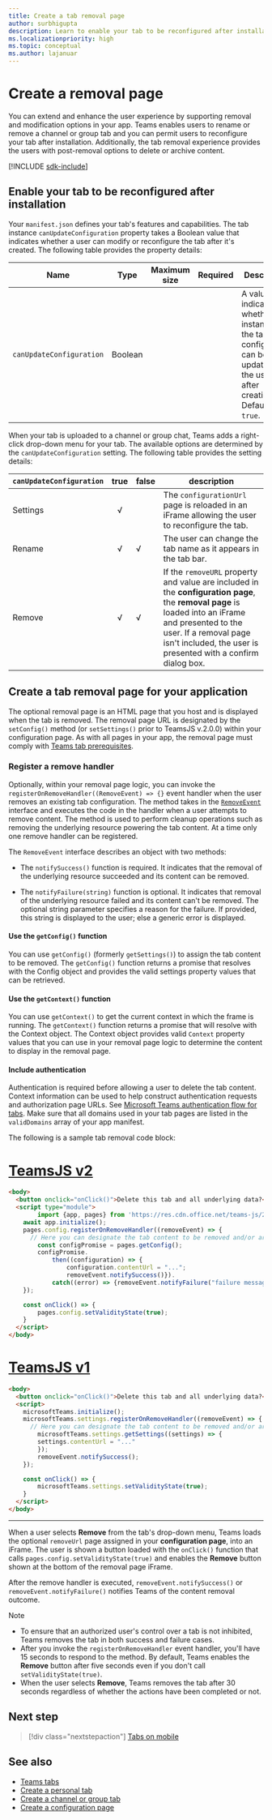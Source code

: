 ```yaml
---
title: Create a tab removal page
author: surbhigupta
description: Learn to enable your tab to be reconfigured after installation. Extend user experience by supporting removal and modification options in Microsoft Teams app.
ms.localizationpriority: high
ms.topic: conceptual
ms.author: lajanuar
---
```

# Create a removal page

You can extend and enhance the user experience by supporting removal and modification options in your app. Teams enables users to rename or remove a channel or group tab and you can permit users to reconfigure your tab after installation. Additionally, the tab removal experience provides the users with post-removal options to delete or archive content.

[!INCLUDE [sdk-include](~/includes/sdk-include.md)]

## Enable your tab to be reconfigured after installation

Your `manifest.json` defines your tab's features and capabilities. The tab instance `canUpdateConfiguration` property takes a Boolean value that indicates whether a user can modify or reconfigure the tab after it's created. The following table provides the property details:

|Name| Type| Maximum size | Required | Description|
|---|---|---|---|---|
|`canUpdateConfiguration`|Boolean|||A value indicating whether an instance of the tab's configuration can be updated by the user after creation. Default is `true`. |

When your tab is uploaded to a channel or group chat, Teams adds a right-click drop-down menu for your tab. The available options are determined by the `canUpdateConfiguration` setting. The following table provides the setting details:

| `canUpdateConfiguration`| true   | false | description |
| ----------------------- | :----: | ----- | ----------- |
|     Settings            |   √    |       |The `configurationUrl` page is reloaded in an iFrame allowing the user to reconfigure the tab. |
|     Rename              |   √    |   √   | The user can change the tab name as it appears in the tab bar.          |
|     Remove              |   √    |   √   |  If the  `removeURL` property and value are included in the **configuration page**, the **removal page** is loaded into an iFrame and presented to the user. If a removal page isn't included, the user is presented with a confirm dialog box.          |

## Create a tab removal page for your application

The optional removal page is an HTML page that you host and is displayed when the tab is removed. The removal page URL is designated by the `setConfig()` method (or `setSettings()` prior to TeamsJS v.2.0.0) within your configuration page. As with all pages in your app, the removal page must comply with [Teams tab prerequisites](../../../tabs/how-to/tab-requirements.md).

### Register a remove handler

Optionally, within your removal page logic, you can invoke the `registerOnRemoveHandler((RemoveEvent) => {}` event handler when the user removes an existing tab configuration. The method takes in the [`RemoveEvent`](/javascript/api/@microsoft/teams-js/pages.config.removeevent?view=msteams-client-js-latest&preserve-view=true) interface and executes the code in the handler when a user attempts to remove content. The method is used to perform cleanup operations such as removing the underlying resource powering the tab content. At a time only one remove handler can be registered.

The `RemoveEvent` interface describes an object with two methods:

* The `notifySuccess()` function is required. It indicates that the removal of the underlying resource succeeded and its content can be removed.

* The `notifyFailure(string)` function is optional. It indicates that removal of the underlying resource failed and its content can't be removed. The optional string parameter specifies a reason for the failure. If provided, this string is displayed to the user; else a generic error is displayed.

#### Use the `getConfig()` function

You can use `getConfig()` (formerly `getSettings()`) to assign the tab content to be removed. The `getConfig()` function returns a promise that resolves with the Config object and provides the valid settings property values that can be retrieved.

#### Use the `getContext()` function

You can use `getContext()` to get the current context in which the frame is running. The `getContext()` function returns a promise that will resolve with the Context object. The Context object provides valid `Context` property values that you can use in your removal page logic to determine the content to display in the removal page.

#### Include authentication

Authentication is required before allowing a user to delete the tab content. Context information can be used to help construct authentication requests and authorization page URLs. See [Microsoft Teams authentication flow for tabs](~/tabs/how-to/authentication/auth-flow-tab.md). Make sure that all domains used in your tab pages are listed in the `validDomains` array of your app manifest.

The following is a sample tab removal code block:

# [TeamsJS v2](#tab/teamsjs-v2)

```html
<body>
  <button onclick="onClick()">Delete this tab and all underlying data?</button>
  <script type="module">
        import {app, pages} from 'https://res.cdn.office.net/teams-js/2.0.0/js/MicrosoftTeams.min.js';
    await app.initialize();
    pages.config.registerOnRemoveHandler((removeEvent) => {
      // Here you can designate the tab content to be removed and/or archived.
        const configPromise = pages.getConfig();
        configPromise.
            then((configuration) => {
                configuration.contentUrl = "...";
                removeEvent.notifySuccess()}).
            catch((error) => {removeEvent.notifyFailure("failure message")});
    });

    const onClick() => {
        pages.config.setValidityState(true);
    }
  </script>
</body>
```

# [TeamsJS v1](#tab/teamsjs-v1)

```html
<body>
  <button onclick="onClick()">Delete this tab and all underlying data?</button>
  <script>
    microsoftTeams.initialize();
    microsoftTeams.settings.registerOnRemoveHandler((removeEvent) => {
      // Here you can designate the tab content to be removed and/or archived.
        microsoftTeams.settings.getSettings((settings) => {
        settings.contentUrl = "..."
        });
        removeEvent.notifySuccess();
    });

    const onClick() => {
        microsoftTeams.settings.setValidityState(true);
    }
  </script>
</body>
```

***

When a user selects **Remove** from the tab's drop-down menu, Teams loads the optional `removeUrl` page assigned in your **configuration page**, into an iFrame. The user is shown a button loaded with the `onClick()` function that calls `pages.config.setValidityState(true)` and enables the **Remove** button shown at the bottom of the removal page iFrame.

After the remove handler is executed, `removeEvent.notifySuccess()` or `removeEvent.notifyFailure()` notifies Teams of the content removal outcome.

>[!NOTE]
>
> * To ensure that an authorized user's control over a tab is not inhibited, Teams removes the tab in both success and failure cases.
> * After you invoke the `registerOnRemoveHandler` event handler, you'll have 15 seconds to respond to the method. By default, Teams enables the **Remove** button after five seconds even if you don't call `setValidityState(true)`.
> * When the user selects **Remove**, Teams removes the tab after 30 seconds regardless of whether the actions have been completed or not.

## Next step

> [!div class="nextstepaction"]
> [Tabs on mobile](~/tabs/design/tabs-mobile.md)

## See also

* [Teams tabs](~/tabs/what-are-tabs.md)
* [Create a personal tab](~/tabs/how-to/create-personal-tab.md)
* [Create a channel or group tab](~/tabs/how-to/create-channel-group-tab.md)
* [Create a configuration page](~/tabs/how-to/create-tab-pages/configuration-page.md)
